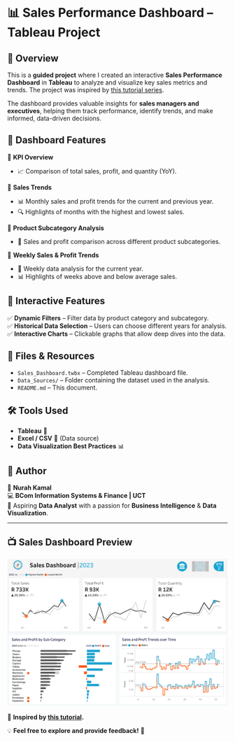 # 📊 Sales Performance Dashboard – Tableau Project

## 🚀 Overview  
This is a **guided project** where I created an interactive **Sales Performance Dashboard** in **Tableau** to analyze and visualize key sales metrics and trends. The project was inspired by [this tutorial series](https://www.youtube.com/watch?v=dahrmqT5GD4&list=PLvmB1541_Xx7-2jCqqUzDGea_wwwQesUF&index=3).

The dashboard provides valuable insights for **sales managers and executives**, helping them track performance, identify trends, and make informed, data-driven decisions.

## 📌 Dashboard Features

🔹 **KPI Overview**  
- 📈 Comparison of total sales, profit, and quantity (YoY).  

🔹 **Sales Trends**  
- 📊 Monthly sales and profit trends for the current and previous year.  
- 🔍 Highlights of months with the highest and lowest sales.

🔹 **Product Subcategory Analysis**  
- 📂 Sales and profit comparison across different product subcategories.  

🔹 **Weekly Sales & Profit Trends**  
- 📆 Weekly data analysis for the current year.  
- 📊 Highlights of weeks above and below average sales.

## 🎯 Interactive Features  
✅ **Dynamic Filters** – Filter data by product category and subcategory.  
✅ **Historical Data Selection** – Users can choose different years for analysis.  
✅ **Interactive Charts** – Clickable graphs that allow deep dives into the data.

## 📂 Files & Resources  
- `Sales_Dashboard.twbx` – Completed Tableau dashboard file.  
- `Data_Sources/` – Folder containing the dataset used in the analysis.  
- `README.md` – This document.

## 🛠️ Tools Used  
- **Tableau** 🎨  
- **Excel / CSV** 📄 (Data source)  
- **Data Visualization Best Practices** 📊  

## 📢 Author  
👤 **Nurah Kamal**  
💻 **BCom Information Systems & Finance | UCT**  
📌 Aspiring **Data Analyst** with a passion for **Business Intelligence** & **Data Visualization**.

---

## 📺 Sales Dashboard Preview  
![Sales Dashboard Preview](Sales%20Performance/Sales%20Dashboard.png)

🔗 **Inspired by [this tutorial](https://www.youtube.com/watch?v=dahrmqT5GD4&list=PLvmB1541_Xx7-2jCqqUzDGea_wwwQesUF&index=3).**

💡 **Feel free to explore and provide feedback!** 🚀
